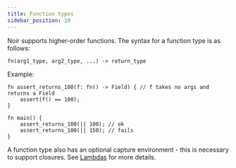 ```yaml
---
title: Function types
sidebar_position: 10
---
```


Noir supports higher-order functions. The syntax for a function type is as follows:

```noir
fn(arg1_type, arg2_type, ...) -> return_type
```

Example:

```noir
fn assert_returns_100(f: fn() -> Field) { // f takes no args and returns a Field
    assert(f() == 100);
}

fn main() {
    assert_returns_100(|| 100); // ok
    assert_returns_100(|| 150); // fails
}
```

A function type also has an optional capture environment - this is necessary to support closures.
See [Lambdas](../lambdas.md) for more details.
